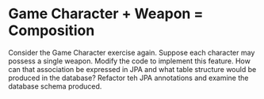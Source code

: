 # Game Character + Weapon =  Composition

Consider the Game Character exercise again. Suppose each character may possess a single weapon. Modify the code to implement this feature. How can that association be expressed in JPA and what table structure would be produced in the database? Refactor teh JPA annotations and examine the database schema produced.